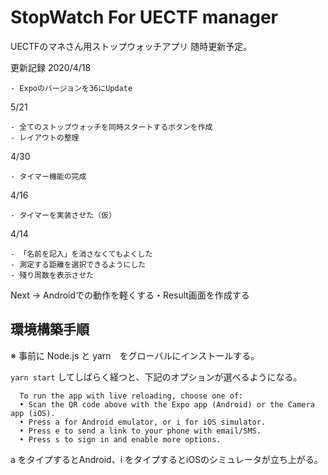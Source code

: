 # StopWatch For UECTF manager
UECTFのマネさん用ストップウォッチアプリ
随時更新予定。

更新記録
2020/4/18
```
- Expoのバージョンを36にUpdate
```

5/21
```
- 全てのストップウォッチを同時スタートするボタンを作成
- レイアウトの整理
```

4/30
```
- タイマー機能の完成
```

4/16
```
- タイマーを実装させた（仮）
```

4/14
```
- 「名前を記入」を消さなくてもよくした
- 測定する距離を選択できるようにした
- 殘り周数を表示させた
```
Next -> Androidでの動作を軽くする・Result画面を作成する

## 環境構築手順
※ 事前に Node.js と yarn　をグローバルにインストールする。

`yarn start` してしばらく経つと、下記のオプションが選べるようになる。

```
  To run the app with live reloading, choose one of:
  • Scan the QR code above with the Expo app (Android) or the Camera app (iOS).
  • Press a for Android emulator, or i for iOS simulator.
  • Press e to send a link to your phone with email/SMS.
  • Press s to sign in and enable more options.
```
a をタイプするとAndroid、i をタイプするとiOSのシミュレータが立ち上がる。

